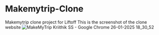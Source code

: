 # Makemytrip-Clone
Makemytrip clone project for Liftoff
This is the screenshot of the clone website
![MakeMyTrip Kriithik SS - Google Chrome 26-01-2025 18_30_52](https://github.com/user-attachments/assets/a545b429-6bc7-4a22-84b2-02450cf44e26)
